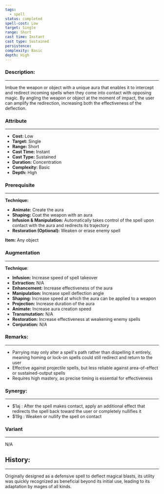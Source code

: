 ```yaml
---
tags:
  - spell
status: completed
spell-cost: Low
target: Single
range: Short
cast time: Instant
cast type: Sustained
persistence:
complexity: Basic
depth: High
---
```

### Description:  
---  
  
Imbue the weapon or object with a unique aura that enables it to intercept and redirect incoming spells when they come into contact with opposing magic. By angling the weapon or object at the moment of impact, the user can amplify the redirection, increasing both the effectiveness of the deflection.  
  
### Attribute  
---  
  
- __Cost:__ Low  
- __Target:__ Single  
- __Range:__ Short  
- __Cast Time:__ Instant  
- __Cast Type:__ Sustained  
- __Duration:__ Concentration  
- __Complexity:__ Basic  
- __Depth:__ High  
  
### Prerequisite  
---  
  
__Technique:__  
- __Animate:__ Create the aura  
- __Shaping:__ Coat the weapon with an aura  
- __Infusion & Manipulation:__ Automatically takes control of the spell upon contact with the aura and redirects its trajectory  
- __Restoration (Optional):__ Weaken or erase enemy spell  
  
__Item:__ Any object  
  
### Augmentation  
___  
  
__Technique__:  
- __Infusion:__ Increase speed of spell takeover  
- __Extraction:__ N/A  
- __Enhancement:__ Increase effectiveness of the aura  
- __Manipulation:__ Increase spell deflection angle  
- __Shaping:__ Increase speed at which the aura can be applied to a weapon  
- __Projection:__ Increase duration of the aura  
- __Animate:__ Increase aura creation speed  
- __Transmutation:__ N/A  
- __Restoration:__ Increase effectiveness at weakening enemy spells  
- __Conjuration:__ N/A  
  
### Remarks:  
___  
  
- Parrying may only alter a spell's path rather than dispelling it entirely, meaning homing or lock-on spells could still redirect and return to the user  
- Effective against projectile spells, but less reliable against area-of-effect or sustained-output spells  
- Requires high mastery, as precise timing is essential for effectiveness  
  
### Synergy:  
___  
  
- $1aj : After the spell makes contact, apply an additional effect that redirects the spell back toward the user or completely nullifies it  
- $19g : Weaken or nullify the spell on contact  
  
### Variant  
___  
  
N/A  
  
## History:  
___  
  
Originally designed as a defensive spell to deflect magical blasts, its utility was quickly recognized as beneficial beyond its initial use, leading to its adaptation by mages of all kinds.